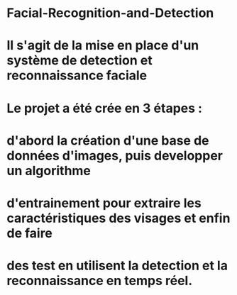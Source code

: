 # Facial-Recognition-and-Detection
# Il s'agit de la mise en place d'un système de detection et reconnaissance faciale
# Le projet a été crée en 3 étapes :
# d'abord la création d'une base de données d'images, puis developper un algorithme 
# d'entrainement pour extraire les caractéristiques des visages et enfin de faire 
# des test en utilisent la detection et la reconnaissance en temps réel.
